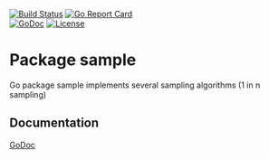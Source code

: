 [![Build Status](https://travis-ci.org/breml/sample.svg)](https://travis-ci.org/breml/sample) [![Go Report Card](http://goreportcard.com/badge/breml/sample)](http://goreportcard.com/report/breml/sample)  
[![GoDoc](https://godoc.org/github.com/breml/sample?status.svg)](https://godoc.org/github.com/breml/sample) [![License](https://img.shields.io/github/license/breml/sample.svg)](https://raw.githubusercontent.com/breml/sample/master/LICENSE)

# Package sample

Go package sample implements several sampling algorithms (1 in n sampling)

## Documentation

[GoDoc](https://godoc.org/github.com/breml/sample)
